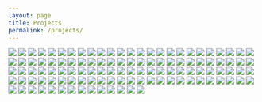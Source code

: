 ```yaml
---
layout: page
title: Projects
permalink: /projects/
---
```


<img class='flickr' src='http://c1.staticflickr.com/8/7463/28487076212_4da911bfe5_b.jpg'>
<img class='flickr' src='http://c1.staticflickr.com/9/8628/27978157473_ae2c01cb37_b.jpg'>
<img class='flickr' src='http://c1.staticflickr.com/9/8862/28487059742_fc3f2d3024_b.jpg'>
<img class='flickr' src='http://c1.staticflickr.com/9/8669/28593847485_0fee794678_b.jpg'>
<img class='flickr' src='http://c1.staticflickr.com/9/8474/28561258946_a7cb9a65af_b.jpg'>
<img class='flickr' src='http://c1.staticflickr.com/9/8587/28515550711_2ea045787f_b.jpg'>
<img class='flickr' src='http://c1.staticflickr.com/9/8136/28561243416_dd5779f10e_b.jpg'>
<img class='flickr' src='http://c1.staticflickr.com/9/8694/28515543721_be31c3bbb9_b.jpg'>
<img class='flickr' src='http://c1.staticflickr.com/9/8809/27978115183_fc74c4caff.jpg'>
<img class='flickr' src='http://c1.staticflickr.com/9/8585/28515521341_5cdd0bf660.jpg'>
<img class='flickr' src='http://c1.staticflickr.com/9/8725/27978105143_1a5df0911b.jpg'>
<img class='flickr' src='http://c1.staticflickr.com/9/8797/28309565240_2c49f14329_b.jpg'>
<img class='flickr' src='http://c1.staticflickr.com/9/8566/27976872374_d5a1e039bc_b.jpg'>
<img class='flickr' src='http://c1.staticflickr.com/8/7760/28593806995_30259a1b01.jpg'>
<img class='flickr' src='http://c1.staticflickr.com/9/8795/28561187106_64870ff257.jpg'>
<img class='flickr' src='http://c1.staticflickr.com/9/8077/27978082723_bf302f11c9.jpg'>
<img class='flickr' src='http://c1.staticflickr.com/9/8091/28561172706_0fac915eac_b.jpg'>
<img class='flickr' src='http://c1.staticflickr.com/9/8720/27976854744_65a84e49f6_b.jpg'>
<img class='flickr' src='http://c1.staticflickr.com/9/8845/28561162136_a3560cf946_b.jpg'>
<img class='flickr' src='http://c1.staticflickr.com/9/8752/27976842934_c2e6583bea_b.jpg'>
<img class='flickr' src='http://c1.staticflickr.com/9/8383/28515448551_a8d31b7913_b.jpg'>
<img class='flickr' src='http://c1.staticflickr.com/9/8766/28561142686_d30af34001_b.jpg'>
<img class='flickr' src='http://c1.staticflickr.com/9/8487/27978063783_bdc6e892b0_b.jpg'>
<img class='flickr' src='http://c1.staticflickr.com/9/8813/27978058463_a4a5e026a6_b.jpg'>
<img class='flickr' src='http://c1.staticflickr.com/9/8659/28309516090_2d16529f2c_b.jpg'>
<img class='flickr' src='http://c1.staticflickr.com/9/8612/27978047333_db45d11793_b.jpg'>
<img class='flickr' src='http://c1.staticflickr.com/9/8255/28561118636_01a7e1d81b_b.jpg'>
<img class='flickr' src='http://c1.staticflickr.com/9/8034/28486915702_2af269869d_b.jpg'>
<img class='flickr' src='http://c1.staticflickr.com/9/8840/28561105236_9cf447fc44_b.jpg'>
<img class='flickr' src='http://c1.staticflickr.com/9/8565/28593721275_76103327d1_b.jpg'>
<img class='flickr' src='http://c1.staticflickr.com/9/8682/28593725595_7253ecf3cd_b.jpg'>
<img class='flickr' src='http://c1.staticflickr.com/9/8760/28309484570_1d8518b716_b.jpg'>
<img class='flickr' src='http://c1.staticflickr.com/9/8584/28561087656_64320e8d7b_b.jpg'>
<img class='flickr' src='http://c1.staticflickr.com/9/8662/27978007083_34c9baa3c6_b.jpg'>
<img class='flickr' src='http://c1.staticflickr.com/8/7758/28561082366_3dfdb0250a_b.jpg'>
<img class='flickr' src='http://c1.staticflickr.com/8/7582/27977995753_ef503705bf_b.jpg'>
<img class='flickr' src='http://c1.staticflickr.com/9/8885/28561074346_4b339916c2_b.jpg'>
<img class='flickr' src='http://c1.staticflickr.com/9/8052/27977982763_a0036ef0dd_b.jpg'>
<img class='flickr' src='http://c1.staticflickr.com/8/7493/28309440520_f9a7af91c2_b.jpg'>
<img class='flickr' src='http://c1.staticflickr.com/9/8731/28309433670_6c45f39a31_b.jpg'>
<img class='flickr' src='http://c1.staticflickr.com/9/8337/28486846032_103b434213_b.jpg'>
<img class='flickr' src='http://c1.staticflickr.com/9/8765/28309423890_152d4fd783_b.jpg'>
<img class='flickr' src='http://c1.staticflickr.com/9/8738/28486832682_862b821847_b.jpg'>
<img class='flickr' src='http://c1.staticflickr.com/9/8062/28309416520_b1179d4211_b.jpg'>
<img class='flickr' src='http://c1.staticflickr.com/9/8683/28561034176_90338092a6_b.jpg'>
<img class='flickr' src='http://c1.staticflickr.com/9/8288/27977933733_f19e391ea7_b.jpg'>
<img class='flickr' src='http://c1.staticflickr.com/9/8618/28561025066_fd369b37cc_b.jpg'>
<img class='flickr' src='http://c1.staticflickr.com/9/8578/28515344591_8e2ec158a6_b.jpg'>
<img class='flickr' src='http://c1.staticflickr.com/9/8834/28515339041_9443b6b2d1_b.jpg'>
<img class='flickr' src='http://c1.staticflickr.com/9/8600/28515334731_feb3bea763_b.jpg'>
<img class='flickr' src='http://c1.staticflickr.com/9/8682/28560993566_f3100f23e8_b.jpg'>
<img class='flickr' src='http://c1.staticflickr.com/9/8442/28593611915_2b52cd5b3a_b.jpg'>
<img class='flickr' src='http://c1.staticflickr.com/9/8364/28593600065_b1840e8a21_b.jpg'>
<img class='flickr' src='http://c1.staticflickr.com/8/7798/28515306111_bb004c1a73_b.jpg'>
<img class='flickr' src='http://c1.staticflickr.com/9/8843/27977891153_9f3e046d9f_b.jpg'>
<img class='flickr' src='http://c1.staticflickr.com/9/8290/28309350660_19ea654ced_b.jpg'>
<img class='flickr' src='http://c1.staticflickr.com/9/8745/27977874413_2babaace39_b.jpg'>
<img class='flickr' src='http://c1.staticflickr.com/9/8624/28309333400_8655e84222_b.jpg'>
<img class='flickr' src='http://c1.staticflickr.com/9/8692/28515316781_aec84dfb9d_b.jpg'>
<img class='flickr' src='http://c1.staticflickr.com/9/8696/28486755772_b75d72c102_b.jpg'>
<img class='flickr' src='http://c1.staticflickr.com/9/8776/27977854633_afe7c5307c.jpg'>
<img class='flickr' src='http://c1.staticflickr.com/9/8445/28515280911_b0599248d2_c.jpg'>
<img class='flickr' src='http://c1.staticflickr.com/8/7635/28995526181_abbee69850_b.jpg'>
<img class='flickr' src='http://c1.staticflickr.com/9/8411/28995518911_9b9eb752f8_b.jpg'>
<img class='flickr' src='http://c1.staticflickr.com/9/8466/28454196053_b992ae4b3e_b.jpg'>
<img class='flickr' src='http://c1.staticflickr.com/9/8420/28966545422_0122feb5d2_b.jpg'>
<img class='flickr' src='http://c1.staticflickr.com/9/8120/28966538072_8b3de5782e_b.jpg'>
<img class='flickr' src='http://c1.staticflickr.com/9/8544/28966531302_f53e34abb3_b.jpg'>
<img class='flickr' src='http://c1.staticflickr.com/9/8442/29039028836_38b0e0dcf9_b.jpg'>
<img class='flickr' src='http://c1.staticflickr.com/9/8073/29039016216_86eb00d880_b.jpg'>
<img class='flickr' src='http://c1.staticflickr.com/9/8814/29039005056_6860da270d_b.jpg'>
<img class='flickr' src='http://c1.staticflickr.com/9/8456/29071904215_f809d395fe_b.jpg'>
<img class='flickr' src='http://c1.staticflickr.com/9/8831/29071894495_9cfeed2fc0_b.jpg'>
<img class='flickr' src='http://c1.staticflickr.com/9/8140/29071884695_3c60c2709e_b.jpg'>
<img class='flickr' src='http://c1.staticflickr.com/9/8053/28450956094_9be24725b7_b.jpg'>
<img class='flickr' src='http://c1.staticflickr.com/8/7469/28450946124_d12064aec7_b.jpg'>
<img class='flickr' src='http://c1.staticflickr.com/9/8476/28450936004_60353796a7_b.jpg'>
<img class='flickr' src='http://c1.staticflickr.com/9/8515/28450927934_b8e792391f_b.jpg'>
<img class='flickr' src='http://c1.staticflickr.com/9/8560/28785522390_d9b048504b_b.jpg'>
<img class='flickr' src='http://c1.staticflickr.com/9/8450/28785519050_bdd443bce6_b.jpg'>
<img class='flickr' src='http://c1.staticflickr.com/9/8160/28995443991_66e946412a_b.jpg'>
<img class='flickr' src='http://c1.staticflickr.com/9/8270/28450896164_caf288964c_b.jpg'>
<img class='flickr' src='http://c1.staticflickr.com/9/8405/28450888034_6d7e69ec70_b.jpg'>
<img class='flickr' src='http://c1.staticflickr.com/9/8165/28450870594_e3c57d33c2_b.jpg'>
<img class='flickr' src='http://c1.staticflickr.com/9/8807/28785492830_d4fe6229a4_b.jpg'>
<img class='flickr' src='http://c1.staticflickr.com/9/8199/28450877754_5c8bae7440_b.jpg'>
<img class='flickr' src='http://c1.staticflickr.com/9/8396/28785489840_bbd4610731_b.jpg'>
<img class='flickr' src='http://c1.staticflickr.com/9/8107/28995408201_583215b2ef_b.jpg'>
<img class='flickr' src='http://c1.staticflickr.com/9/8426/28995399551_0100723438_b.jpg'>
<img class='flickr' src='http://c1.staticflickr.com/9/8076/28995392791_40aacbdc54_b.jpg'>
<img class='flickr' src='http://c1.staticflickr.com/9/8409/28450834454_706967d92f_b.jpg'>
<img class='flickr' src='http://c1.staticflickr.com/9/8394/28450827404_9ac243303c_b.jpg'>
<img class='flickr' src='http://c1.staticflickr.com/8/7531/28450821344_7dd9034618_b.jpg'>
<img class='flickr' src='http://c1.staticflickr.com/9/8608/28450814494_8a5df64142_b.jpg'>
<img class='flickr' src='http://c1.staticflickr.com/9/8464/29038896736_61408d925a_b.jpg'>
<img class='flickr' src='http://c1.staticflickr.com/9/8010/28450806254_72c62e7470_b.jpg'>
<img class='flickr' src='http://c1.staticflickr.com/9/8006/28785436200_895d1681c9_b.jpg'>
<img class='flickr' src='http://c1.staticflickr.com/9/8160/28966393312_d879fcb014_b.jpg'>
<img class='flickr' src='http://c1.staticflickr.com/9/8509/28454058013_a08a29182a_b.jpg'>
<img class='flickr' src='http://c1.staticflickr.com/9/8058/28454042563_36ef5ea057_b.jpg'>
<img class='flickr' src='http://c1.staticflickr.com/9/8495/28966368652_5fac2b3d30_b.jpg'>
<img class='flickr' src='http://c1.staticflickr.com/9/8455/28785414140_403c37009a_b.jpg'>
<img class='flickr' src='http://c1.staticflickr.com/9/8111/28966357712_0cf933a73d_b.jpg'>
<img class='flickr' src='http://c1.staticflickr.com/9/8531/28785408220_b8b90867ea_b.jpg'>
<img class='flickr' src='http://c1.staticflickr.com/9/8136/29071715295_172b41073f_b.jpg'>
<img class='flickr' src='http://c1.staticflickr.com/9/8073/28785398870_efacb0fea8_b.jpg'>
<img class='flickr' src='http://c1.staticflickr.com/9/8051/29071697465_d6678700b9_b.jpg'>
<img class='flickr' src='http://c1.staticflickr.com/9/8262/28450754984_2c1f983716_b.jpg'>
<img class='flickr' src='http://c1.staticflickr.com/9/8316/28453975883_8b4d2464ed_b.jpg'>
<img class='flickr' src='http://c1.staticflickr.com/9/8070/28453966933_e2f6e8f27e_b.jpg'>
<img class='flickr' src='http://c1.staticflickr.com/9/8592/28450738844_29e13c0821_b.jpg'>
<img class='flickr' src='http://c1.staticflickr.com/9/8459/28450734214_5cb7cd065d_b.jpg'>
<img class='flickr' src='http://c1.staticflickr.com/9/8171/28966315502_fcc39892c3_b.jpg'>
<img class='flickr' src='http://c1.staticflickr.com/9/8555/28450726084_788c584f14_c.jpg'>
